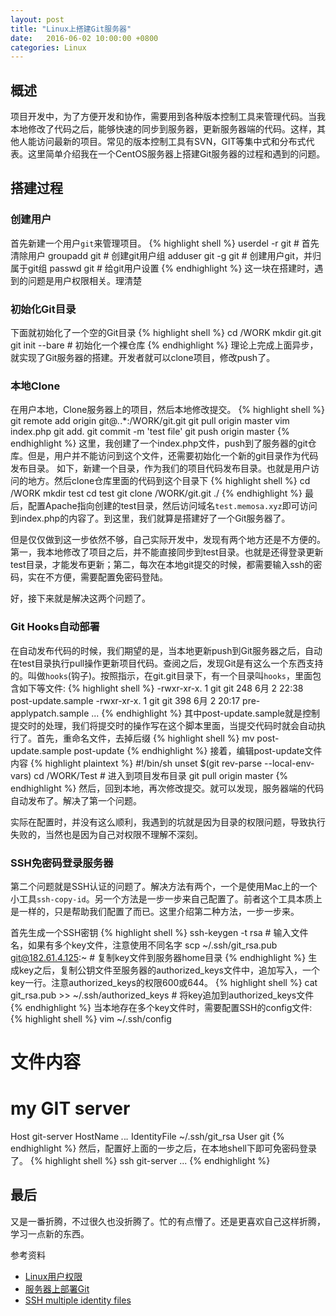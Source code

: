 ```yaml
---
layout: post
title: "Linux上搭建Git服务器"
date:   2016-06-02 10:00:00 +0800
categories: Linux
---
```

## 概述
项目开发中，为了方便开发和协作，需要用到各种版本控制工具来管理代码。当我本地修改了代码之后，能够快速的同步到服务器，更新服务器端的代码。这样，其他人能访问最新的项目。常见的版本控制工具有SVN，GIT等集中式和分布式代表。这里简单介绍我在一个CentOS服务器上搭建Git服务器的过程和遇到的问题。

## 搭建过程

### 创建用户
首先新建一个用户`git`来管理项目。
{% highlight shell %}
userdel -r git # 首先清除用户
groupadd git # 创建git用户组
adduser git -g git # 创建用户git，并归属于git组
passwd git # 给git用户设置
{% endhighlight %}
这一块在搭建时，遇到的问题是用户权限相关。理清楚

### 初始化Git目录
下面就初始化了一个空的Git目录
{% highlight shell %}
cd /WORK
mkdir git.git
git init --bare # 初始化一个裸仓库
{% endhighlight %}
理论上完成上面异步，就实现了Git服务器的搭建。开发者就可以clone项目，修改push了。

### 本地Clone
在用户本地，Clone服务器上的项目，然后本地修改提交。
{% highlight shell %}
git remote add origin git@*.*.*:/WORK/git.git
git pull origin master
vim index.php
git add.
git commit -m 'test file'
git push origin master
{% endhighlight %}
这里，我创建了一个index.php文件，push到了服务器的git仓库。但是，用户并不能访问到这个文件，还需要初始化一个新的git目录作为代码发布目录。
如下，新建一个目录，作为我们的项目代码发布目录。也就是用户访问的地方。然后clone仓库里面的代码到这个目录下
{% highlight shell %}
cd /WORK
mkdir test
cd test
git clone /WORK/git.git ./
{% endhighlight %}
最后，配置Apache指向创建的test目录，然后访问域名`test.memosa.xyz`即可访问到index.php的内容了。到这里，我们就算是搭建好了一个Git服务器了。

但是仅仅做到这一步依然不够，自己实际开发中，发现有两个地方还是不方便的。第一，我本地修改了项目之后，并不能直接同步到test目录。也就是还得登录更新test目录，才能发布更新；第二，每次在本地git提交的时候，都需要输入ssh的密码，实在不方便，需要配置免密码登陆。

好，接下来就是解决这两个问题了。

### Git Hooks自动部署
在自动发布代码的时候，我们期望的是，当本地更新push到Git服务器之后，自动在test目录执行pull操作更新项目代码。查阅之后，发现Git是有这么一个东西支持的。叫做`hooks`(钩子)。按照指示，在git.git目录下，有一个目录叫`hooks`，里面包含如下等文件:
{% highlight shell %}
-rwxr-xr-x. 1 git git  248 6月   2 22:38 post-update.sample
-rwxr-xr-x. 1 git git  398 6月   2 20:17 pre-applypatch.sample
...
{% endhighlight %}
其中post-update.sample就是控制提交时的处理，我们将提交时的操作写在这个脚本里面，当提交代码时就会自动执行了。首先，重命名文件，去掉后缀
{% highlight shell %}
mv post-update.sample post-update
{% endhighlight %}
接着，编辑post-update文件内容
{% highlight plaintext %}
#!/bin/sh
unset $(git rev-parse --local-env-vars)
cd /WORK/Test # 进入到项目发布目录
git pull origin master
{% endhighlight %}
然后，回到本地，再次修改提交。就可以发现，服务器端的代码自动发布了。解决了第一个问题。

实际在配置时，并没有这么顺利，我遇到的坑就是因为目录的权限问题，导致执行失败的，当然也是因为自己对权限不理解不深刻。

### SSH免密码登录服务器
第二个问题就是SSH认证的问题了。解决方法有两个，一个是使用Mac上的一个小工具`ssh-copy-id`。另一个方法是一步一步来自己配置了。前者这个工具本质上是一样的，只是帮助我们配置了而已。这里介绍第二种方法，一步一步来。

首先生成一个SSH密钥
{% highlight shell %}
ssh-keygen -t rsa # 输入文件名，如果有多个key文件，注意使用不同名字
scp ~/.ssh/git_rsa.pub git@182.61.4.125:~ # 复制key文件到服务器home目录
{% endhighlight %}
生成key之后，复制公钥文件至服务器的authorized_keys文件中，追加写入，一个key一行。注意authorized_keys的权限600或644。
{% highlight shell %}
cat git_rsa.pub >> ~/.ssh/authorized_keys # 将key追加到authorized_keys文件
{% endhighlight %}
当本地存在多个key文件时，需要配置SSH的config文件:
{% highlight shell %}
vim ~/.ssh/config
# 文件内容
# my GIT server
Host git-server
    HostName *.*.*.*
    IdentityFile ~/.ssh/git_rsa
    User git
{% endhighlight %}
然后，配置好上面的一步之后，在本地shell下即可免密码登录了。
{% highlight shell %}
ssh git-server
...
{% endhighlight %}

## 最后
又是一番折腾，不过很久也没折腾了。忙的有点懵了。还是更喜欢自己这样折腾，学习一点新的东西。

参考资料

+ [Linux用户权限](https://wiki.archlinux.org/index.php/Users_and_groups)
+ [服务器上部署Git](https://git-scm.com/book/zh/v1/%E6%9C%8D%E5%8A%A1%E5%99%A8%E4%B8%8A%E7%9A%84-Git-%E5%9C%A8%E6%9C%8D%E5%8A%A1%E5%99%A8%E4%B8%8A%E9%83%A8%E7%BD%B2-Git)
+ [SSH multiple identity files](http://superuser.com/questions/268776/how-do-i-configure-ssh-so-it-dosent-try-all-the-identity-files-automatically)
